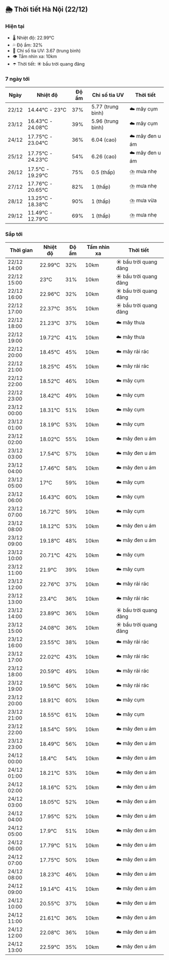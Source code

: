 ## 🌦️ Thời tiết Hà Nội (22/12)

### Hiện tại

- 🌡️ Nhiệt độ: 22.99℃
- 💦 Độ ẩm: 32%
- 🌟 Chỉ số tia UV: 3.67 (trung bình)
- 👁️ Tầm nhìn xa: 10km
- ☂️ Thời tiết: ☀️ bầu trời quang đãng

### 7 ngày tới

| Ngày | Nhiệt độ | Độ ẩm | Chỉ số tia UV | Thời tiết |
| --- | --- | --- | --- | --- |
| 22/12 | 14.44℃ - 23℃ | 37% | 5.77 (trung bình) | ☁️ mây cụm |
| 23/12 | 16.43℃ - 24.08℃ | 39% | 5.96 (trung bình) | ☁️ mây cụm |
| 24/12 | 17.75℃ - 23.04℃ | 36% | 6.04 (cao) | ☁️ mây đen u ám |
| 25/12 | 17.75℃ - 24.23℃ | 54% | 6.26 (cao) | ☁️ mây đen u ám |
| 26/12 | 17.5℃ - 19.29℃ | 75% | 0.5 (thấp) | ⛈️ mưa nhẹ |
| 27/12 | 17.76℃ - 20.65℃ | 82% | 1 (thấp) | ⛈️ mưa nhẹ |
| 28/12 | 13.25℃ - 18.38℃ | 90% | 1 (thấp) | ⛈️ mưa vừa |
| 29/12 | 11.49℃ - 12.79℃ | 69% | 1 (thấp) | ⛈️ mưa nhẹ |

### Sắp tới

| Thời gian | Nhiệt độ | Độ ẩm | Tầm nhìn xa | Thời tiết |
| --- | --- | --- | --- | --- |
| 22/12 14:00 | 22.99℃ | 32% | 10km | ☀️ bầu trời quang đãng |
| 22/12 15:00 | 23℃ | 31% | 10km | ☀️ bầu trời quang đãng |
| 22/12 16:00 | 22.96℃ | 32% | 10km | ☀️ bầu trời quang đãng |
| 22/12 17:00 | 22.37℃ | 35% | 10km | ☀️ bầu trời quang đãng |
| 22/12 18:00 | 21.23℃ | 37% | 10km | ☁️ mây thưa |
| 22/12 19:00 | 19.72℃ | 41% | 10km | ☁️ mây thưa |
| 22/12 20:00 | 18.45℃ | 45% | 10km | ☁️ mây rải rác |
| 22/12 21:00 | 18.25℃ | 45% | 10km | ☁️ mây rải rác |
| 22/12 22:00 | 18.52℃ | 46% | 10km | ☁️ mây cụm |
| 22/12 23:00 | 18.42℃ | 49% | 10km | ☁️ mây cụm |
| 23/12 00:00 | 18.31℃ | 51% | 10km | ☁️ mây cụm |
| 23/12 01:00 | 18.19℃ | 53% | 10km | ☁️ mây cụm |
| 23/12 02:00 | 18.02℃ | 55% | 10km | ☁️ mây đen u ám |
| 23/12 03:00 | 17.54℃ | 57% | 10km | ☁️ mây đen u ám |
| 23/12 04:00 | 17.46℃ | 58% | 10km | ☁️ mây đen u ám |
| 23/12 05:00 | 17℃ | 59% | 10km | ☁️ mây cụm |
| 23/12 06:00 | 16.43℃ | 60% | 10km | ☁️ mây cụm |
| 23/12 07:00 | 16.72℃ | 59% | 10km | ☁️ mây cụm |
| 23/12 08:00 | 18.12℃ | 53% | 10km | ☁️ mây đen u ám |
| 23/12 09:00 | 19.18℃ | 48% | 10km | ☁️ mây đen u ám |
| 23/12 10:00 | 20.71℃ | 42% | 10km | ☁️ mây cụm |
| 23/12 11:00 | 21.9℃ | 39% | 10km | ☁️ mây cụm |
| 23/12 12:00 | 22.76℃ | 37% | 10km | ☁️ mây rải rác |
| 23/12 13:00 | 23.4℃ | 36% | 10km | ☁️ mây rải rác |
| 23/12 14:00 | 23.89℃ | 36% | 10km | ☀️ bầu trời quang đãng |
| 23/12 15:00 | 24.08℃ | 36% | 10km | ☀️ bầu trời quang đãng |
| 23/12 16:00 | 23.55℃ | 38% | 10km | ☁️ mây rải rác |
| 23/12 17:00 | 22.02℃ | 43% | 10km | ☁️ mây rải rác |
| 23/12 18:00 | 20.59℃ | 49% | 10km | ☁️ mây rải rác |
| 23/12 19:00 | 19.56℃ | 56% | 10km | ☁️ mây rải rác |
| 23/12 20:00 | 18.91℃ | 60% | 10km | ☁️ mây cụm |
| 23/12 21:00 | 18.55℃ | 61% | 10km | ☁️ mây cụm |
| 23/12 22:00 | 18.54℃ | 59% | 10km | ☁️ mây đen u ám |
| 23/12 23:00 | 18.49℃ | 56% | 10km | ☁️ mây đen u ám |
| 24/12 00:00 | 18.4℃ | 54% | 10km | ☁️ mây đen u ám |
| 24/12 01:00 | 18.21℃ | 53% | 10km | ☁️ mây đen u ám |
| 24/12 02:00 | 18.16℃ | 52% | 10km | ☁️ mây đen u ám |
| 24/12 03:00 | 18.05℃ | 52% | 10km | ☁️ mây đen u ám |
| 24/12 04:00 | 17.95℃ | 52% | 10km | ☁️ mây đen u ám |
| 24/12 05:00 | 17.9℃ | 51% | 10km | ☁️ mây đen u ám |
| 24/12 06:00 | 17.79℃ | 51% | 10km | ☁️ mây đen u ám |
| 24/12 07:00 | 17.75℃ | 50% | 10km | ☁️ mây đen u ám |
| 24/12 08:00 | 18.23℃ | 46% | 10km | ☁️ mây đen u ám |
| 24/12 09:00 | 19.14℃ | 41% | 10km | ☁️ mây đen u ám |
| 24/12 10:00 | 20.55℃ | 37% | 10km | ☁️ mây đen u ám |
| 24/12 11:00 | 21.61℃ | 36% | 10km | ☁️ mây đen u ám |
| 24/12 12:00 | 22.08℃ | 36% | 10km | ☁️ mây đen u ám |
| 24/12 13:00 | 22.59℃ | 35% | 10km | ☁️ mây đen u ám |
